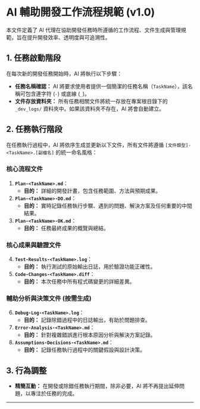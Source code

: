 # AI 輔助開發工作流程規範 (v1.0)

本文件定義了 AI 代理在協助開發任務時所遵循的工作流程、文件生成與管理規範，旨在提升開發效率、透明度與可追溯性。

## 1. 任務啟動階段

在每次新的開發任務開始時，AI 將執行以下步驟：

*   **任務名稱確認：** AI 將要求使用者提供一個簡潔的任務名稱（`TaskName`），該名稱可包含連字符 (`-`) 或底線 (`_`)。
*   **文件存放資料夾：** 所有任務相關文件將統一存放在專案根目錄下的 `_dev_logs/` 資料夾中。如果該資料夾不存在，AI 將會自動建立。

## 2. 任務執行階段

在任務執行過程中，AI 將依序生成並更新以下文件，所有文件將遵循 `[文件類型]-<TaskName>.[副檔名]` 的統一命名風格：

### 核心流程文件

1.  **`Plan-<TaskName>.md`**：
    *   **目的：** 詳細的開發計畫，包含任務範圍、方法與預期成果。
2.  **`Plan-<TaskName>-DO.md`**：
    *   **目的：** 實時記錄任務執行步驟、遇到的問題、解決方案及任何重要的中間結果。
3.  **`Plan-<TaskName>-OK.md`**：
    *   **目的：** 任務最終成果的概覽與總結。

### 核心成果與驗證文件

4.  **`Test-Results-<TaskName>.log`**：
    *   **目的：** 執行測試的原始輸出日誌，用於驗證功能正確性。
5.  **`Code-Changes-<TaskName>.diff`**：
    *   **目的：** 本次任務中所有程式碼變更的詳細差異。

### 輔助分析與決策文件 (按需生成)

6.  **`Debug-Log-<TaskName>.log`**：
    *   **目的：** 記錄除錯過程中的日誌輸出，有助於問題排查。
7.  **`Error-Analysis-<TaskName>.md`**：
    *   **目的：** 針對複雜錯誤進行根本原因分析與解決方案記錄。
8.  **`Assumptions-Decisions-<TaskName>.md`**：
    *   **目的：** 記錄任務執行過程中的關鍵假設與設計決策。

## 3. 行為調整

*   **精簡互動：** 在開發或除錯任務執行期間，除非必要，AI 將不再提出延伸問題，以專注於任務的完成。

---
